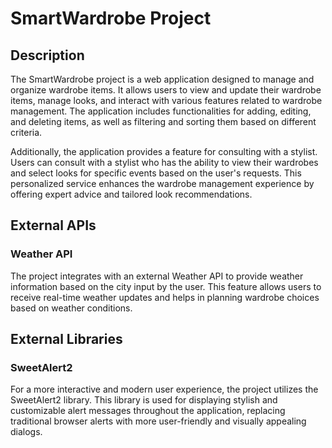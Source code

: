 # SmartWardrobe Project

## Description

The SmartWardrobe project is a web application designed to manage and organize wardrobe items. It allows users to view and update their wardrobe items, manage looks, and interact with various features related to wardrobe management. The application includes functionalities for adding, editing, and deleting items, as well as filtering and sorting them based on different criteria. 

Additionally, the application provides a feature for consulting with a stylist. Users can consult with a stylist who has the ability to view their wardrobes and select looks for specific events based on the user's requests. This personalized service enhances the wardrobe management experience by offering expert advice and tailored look recommendations.

## External APIs

### Weather API

The project integrates with an external Weather API to provide weather information based on the city input by the user. This feature allows users to receive real-time weather updates and helps in planning wardrobe choices based on weather conditions.

## External Libraries

### SweetAlert2

For a more interactive and modern user experience, the project utilizes the SweetAlert2 library. This library is used for displaying stylish and customizable alert messages throughout the application, replacing traditional browser alerts with more user-friendly and visually appealing dialogs.